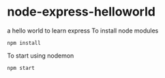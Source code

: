 # node-express-helloworld
a hello world to learn express
To install node modules
```
npm install
```
To start using nodemon
```
npm start
```

